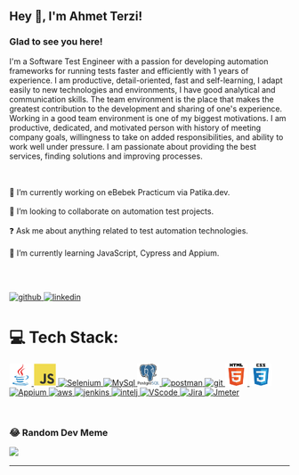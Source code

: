 
## Hey 👋, I'm Ahmet Terzi!  

### Glad to see you here!  
I'm a Software Test Engineer with a passion for developing automation frameworks for running tests faster and efficiently with 1 years of experience. I am productive, detail-oriented, fast and self-learning, I adapt easily to new technologies and environments, I have good analytical and communication skills. The team environment is the place that makes the greatest contribution to the development and sharing of one's experience. Working in a good team environment is one of my biggest motivations. I am productive, dedicated, and motivated person with history of meeting company goals, willingness to take on added responsibilities, and ability to work well under pressure. I am passionate about providing the best services, finding solutions and improving processes. <br><br><br> 


🔭 I’m currently working on eBebek Practicum via Patika.dev.<br><br>👯 I’m looking to collaborate on automation test projects.<br><br>❓ Ask me about anything related to test automation technologies.<br><br>🌱 I’m currently learning JavaScript, Cypress and Appium.

<br><br>

<a href="https://github.com/ahmetterzi" target="_blank">
<img src=https://img.shields.io/badge/github-%2324292e.svg?&style=for-the-badge&logo=github&logoColor=white alt=github style="margin-bottom: 5px;" />
</a>
<a href="https://linkedin.com/in/ahmetterzi" target="_blank">
<img src=https://img.shields.io/badge/linkedin-%231E77B5.svg?&style=for-the-badge&logo=linkedin&logoColor=white alt=linkedin style="margin-bottom: 5px;" />
</a>   

<br/>  


# 💻 Tech Stack:

<p align="left"> 

<a href="https://www.java.com" target="_blank" rel="noreferrer"> <img src="https://raw.githubusercontent.com/devicons/devicon/master/icons/java/java-original.svg" alt="java" width="40" height="40"/> </a> 
<a href="https://www.javascript.com" target="_blank" rel="noreferrer"> <img src="https://raw.githubusercontent.com/devicons/devicon/master/icons/javascript/javascript-original.svg" alt="javascript" width="40" height="40"/> </a>
<a href="https://www.selenium.com" target="_blank" rel="noreferrer"> <img src="https://camo.githubusercontent.com/4b95df4d6ca7a01afc25d27159804dc5a7d0df41d8131aaf50c9f84847dfda21/68747470733a2f2f73656c656e69756d2e6465762f696d616765732f73656c656e69756d5f6c6f676f5f7371756172655f677265656e2e706e67" alt="Selenium" width="40" height="40"/> </a>
<a href="https://www.mysql.com" target="_blank" rel="noreferrer"> <img src="https://e7.pngegg.com/pngimages/747/798/png-clipart-mysql-mysql.png" alt="MySql" width="40" height="40"/> </a>
<a href="https://www.postgresql.org" target="_blank" rel="noreferrer"> <img src="https://raw.githubusercontent.com/devicons/devicon/master/icons/postgresql/postgresql-original-wordmark.svg" alt="postgresql" width="40" height="40"/> </a> 
<a href="https://postman.com" target="_blank" rel="noreferrer"> <img src="https://www.vectorlogo.zone/logos/getpostman/getpostman-icon.svg" alt="postman" width="40" height="40"/> </a> 
<a href="https://git-scm.com/" target="_blank" rel="noreferrer"> <img src="https://www.vectorlogo.zone/logos/git-scm/git-scm-icon.svg" alt="git" width="40" height="40"/> </a> 
<a href="https://www.html5.com" target="_blank" rel="noreferrer"> <img src="https://raw.githubusercontent.com/github/explore/80688e429a7d4ef2fca1e82350fe8e3517d3494d/topics/html/html.png" alt="HTML" width="40" height="40"/> </a>
<a href="https://www.css3.com" target="_blank" rel="noreferrer"> <img src="https://raw.githubusercontent.com/github/explore/80688e429a7d4ef2fca1e82350fe8e3517d3494d/topics/css/css.png" alt="CSS" width="40" height="40"/> </a>
<a href="https://www.appium.com" target="_blank" rel="noreferrer"> <img src="https://w7.pngwing.com/pngs/372/674/png-transparent-appium-test-automation-software-testing-selenium-calabash-purple-violet-text.png" alt="Appium" width="40" height="40"/> </a>
<a href="https://aws.amazon.com" target="_blank" rel="noreferrer"> <img src="https://encrypted-tbn0.gstatic.com/images?q=tbn:ANd9GcSoDKw3FqxvEOMgO9NftJ31n-wBb7KNOe29CVD49c8r6pt28PvD4W4vtiJ6k2KbHa-KoLc&usqp=CAU" alt="aws" width="40" height="40"/> </a> 
<a href="https://www.jenkins.io" target="_blank" rel="noreferrer"> <img src="https://www.vectorlogo.zone/logos/jenkins/jenkins-icon.svg" alt="jenkins" width="40" height="40"/> </a> 
<a href="https://www.intelj.com" target="_blank" rel="noreferrer"> <img src="https://upload.wikimedia.org/wikipedia/commons/thumb/9/9c/IntelliJ_IDEA_Icon.svg/1024px-IntelliJ_IDEA_Icon.svg.png" alt="intelj" width="40" height="40"/> </a>
<a href="https://www.vscode.com" target="_blank" rel="noreferrer"> <img src="https://media.githubusercontent.com/media/microsoft/vscode-docs/main/images/logo-stable.png" alt="VScode" width="40" height="40"/> </a>
<a href="https://www.jira.com" target="_blank" rel="noreferrer"> <img src="https://designlogovector.com/wp-content/uploads/2022/02/jira-logo-svg-300x300.jpg" alt="Jira" width="40" height="40"/> </a>
<a href="https://www.jmeter.com" target="_blank" rel="noreferrer"> <img src="https://zoumana.files.wordpress.com/2017/12/apachejmeter.jpg?w=300&h=300" alt="Jmeter" width="40" height="40"/> </a>

</p>
</br>


### 😂 Random Dev Meme
<img src="https://random-memer.herokuapp.com/" width="512px"/>

---
